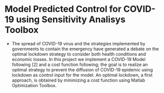 # Model Predicted Control for COVID-19 using Sensitivity Analisys Toolbox
- The spread of COVID-19 virus and the strategies implemented by governments to contain the emergency have generated a debate on the optimal lockdown strategy to consider both health conditions and economic losses. In this project we implement a COVID-19 Model following [2] and a cost function following; the goal is to realize an optimal strategy to prevent the diffusion of COVID-19 epidemic using lockdown as control input for the model. An optimal lockdown, a first approach, is obtained by minimizing a cost function using Matlab Optimization Toolbox.

